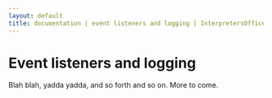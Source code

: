 ```yaml
---
layout: default
title: documentation | event listeners and logging | InterpretersOffice.org
---
```


# Event listeners and logging

Blah blah, yadda yadda, and so forth and so on. More to come.